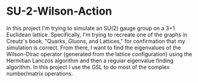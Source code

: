 # SU-2-Wilson-Action
In this project I'm trying to simulate an SU(2) gauge group on a 3+1 Euclidean lattice. Specifically, I'm trying to recreate one of the graphs in Creutz's book, "Quarks, Gluons, and Lattices," for confirmation that my simulation is correct. From there, I want to find the eigenvalues of the Wilson-Dirac operator (generated from the lattice configuration) using the Hermitian Lanczos algorithm and then a reguiar eigenvalue finding algorithm. In this project I use the GSL to do most of the complex number/matrix operations.  
